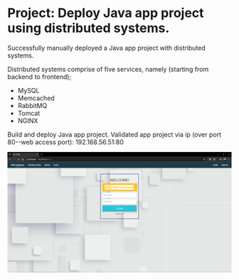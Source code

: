 # Project: Deploy Java app project using distributed systems.

Successfully manually deployed a Java app project with distributed systems.

Distributed systems comprise of five services, namely (starting from backend to frontend);
- MySQL
- Memcached
- RabbitMQ
- Tomcat
- NGINX

Build and deploy Java app project. Validated app project via ip (over port 80--web access port): 192.168.56.51:80

![Java project add page](/media/img-1.png)


